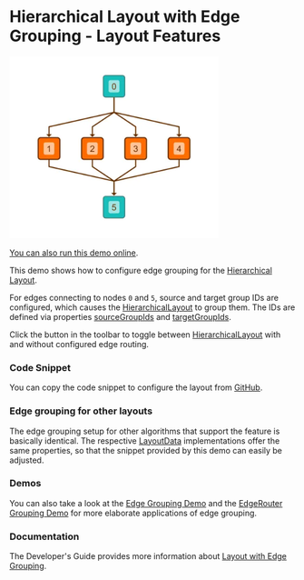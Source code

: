 <!--
 //////////////////////////////////////////////////////////////////////////////
 // @license
 // This file is part of yFiles for HTML.
 // Use is subject to license terms.
 //
 // Copyright (c) by yWorks GmbH, Vor dem Kreuzberg 28,
 // 72070 Tuebingen, Germany. All rights reserved.
 //
 //////////////////////////////////////////////////////////////////////////////
-->
# Hierarchical Layout with Edge Grouping - Layout Features

<img src="../../../doc/demo-thumbnails/layout-hierarchical-edge-grouping.webp" alt="demo-thumbnail" height="320"/>

[You can also run this demo online](https://www.yworks.com/demos/layout-features/hierarchical-edge-grouping/).

This demo shows how to configure edge grouping for the [Hierarchical Layout](https://docs.yworks.com/yfileshtml/#/api/HierarchicalLayout).

For edges connecting to nodes `0` and `5`, source and target group IDs are configured, which causes the [HierarchicalLayout](https://docs.yworks.com/yfileshtml/#/api/HierarchicalLayout) to group them. The IDs are defined via properties [sourceGroupIds](https://docs.yworks.com/yfileshtml/#/api/HierarchicalLayoutData#sourceGroupIds) and [targetGroupIds](https://docs.yworks.com/yfileshtml/#/api/HierarchicalLayoutData#targetGroupIds).

Click the button in the toolbar to toggle between [HierarchicalLayout](https://docs.yworks.com/yfileshtml/#/api/HierarchicalLayout) with and without configured edge routing.

### Code Snippet

You can copy the code snippet to configure the layout from [GitHub](https://github.com/yWorks/yfiles-for-html-demos/blob/master/demos/layout-features/hierarchical-edge-grouping/HierarchicalEdgeGrouping.ts).

### Edge grouping for other layouts

The edge grouping setup for other algorithms that support the feature is basically identical. The respective [LayoutData](https://docs.yworks.com/yfileshtml/#/api/LayoutData) implementations offer the same properties, so that the snippet provided by this demo can easily be adjusted.

### Demos

You can also take a look at the [Edge Grouping Demo](../../layout/edgegrouping/) and the [EdgeRouter Grouping Demo](../../layout/edgeroutergrouping/) for more elaborate applications of edge grouping.

### Documentation

The Developer's Guide provides more information about [Layout with Edge Grouping](https://docs.yworks.com/yfileshtml/#/dguide/layout-edge_grouping).
